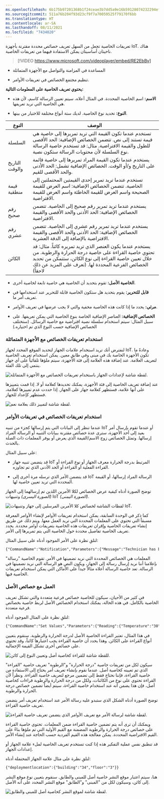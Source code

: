 ```yaml
---
ms.openlocfilehash: 6b175b97201368b1f24ceae3b7dd5a9e16b59128074232294ef0d0b46d0487f1
ms.sourcegitcommit: 511a76b204f93d23cf9f7a70059525f79170f6bb
ms.translationtype: HT
ms.contentlocale: ar-SA
ms.lasthandoff: 08/11/2021
ms.locfileid: "7434020"
---
```

تعريفات الخاصية تجعل من السهل تعريف خصائص محددة مقترنة بأجهزة IoT. هناك ناحيتان أساسيتان يمكن الاستفادة فيهما من تعريفات الخاصية.

> [!VIDEO https://www.microsoft.com/videoplayer/embed/RE2EbBv]

-   المساعدة في المزامنة والتواصل مع الأجهزة المتماثلة

-   تنظيم مجتمع الخصائص في تعريفات الأوامر.

**يحتوي تعريف الخاصية على المعلومات التالية:**

-   **الاسم:** اسم الخاصية المحددة. في المثال أعلاه، سيتم تعيين الرسالة كاسم، لأن هذه هي الخاصية التي نريد تعريفها.

-   **النوع:** تحديد نوع الخاصية. لديك ستة أنواع مختلفة للاختيار من بينها.

| النوع           | الوصف                                                                                                                                                                                                                                                                    |
|----------------|--------------------------------------------------------------------------------------------------------------------------------------------------------------------------------------------------------------------------------------------------------------------------------|
| السلسلة         | تستخدم عندما تكون القيمة التي تريد تمريرها إلى خاصية هي قيمة تستند إلى نص. تتضمن الخصائص الإضافية: الحد الأقصى للطول والقيمة الافتراضية. مثال: قد تستخدم خاصية الرسالة نوع السلسلة لأن محتويات الرسالة ستكون نصية.                                   |
| التاريخ والوقت  | يستخدم عندما تكون القيمة المراد تمريرها إلى خاصية قائمة على التاريخ و/أو الوقت.  الخصائص الإضافية تشمل: الحد الأدنى والحد الأقصى للقيم.                                                                                                                                               |
| قيمة منطقية        | تستخدم عندما تريد تمرير إحدى القيمتين المحتملتين إلى الخاصية.  تتضمن الخصائص الإضافية: اسم العرض للقيمة الصحيحة واسم العرض للقيمة الخاطئة واسم العرض للقيمة الافتراضية.                                                                                                         |
| رقم صحيح   | يستخدم عندما تريد تمرير رقم صحيح إلى الخاصية. تتضمن الخصائص الإضافية: الحد الأدنى والحد الأقصى والقيمة الافتراضية.                                                                                                                                                 |
| رقم عشري | يستخدم عندما تريد تمرير رقم عشري إلى الخاصية. تتضمن الخصائص الإضافية: الحد الأدنى والحد الأقصى والقيمة الافتراضية بالإضافة إلى الدقة العشرية.                                                                                                                   |
| الكائن         | يستخدم عندما يكون العنصر الذي تريد تمريره كائناً.  مثال: قد تحتوي خاصية القراءة على خاصية درجة الحرارة والرطوبة.  من خلال تعيين خاصية القراءة إلى نوع الكائن، ستتمكن من تحديد الخصائص الفرعية المحددة لها.  (تعرف على المزيد عن ذلك لاحقاً) |

-   **الخاصية الأصل:** تقوم بتحديد أن الخاصية هي خاصية تابعة لخاصية أخرى.

-   **قابل للتحرير:** يقوم بتحديد هل ستكون الخاصية قابلة للتحرير عند استخدامها في تعريف أمر ما.

-   **مرئي:** يحدد ما إذا كانت هذه الخاصية مخفية والتي لا يجب عرضها في تعريف الأوامر.

-   **الخصائص الإضافية:** العناصر الإضافية الخاصة بنوع الخاصية التي يمكن تعريفها. على سبيل المثال: سيتم استخدام سلسلة نصية افتراضية مع خاصية الرسائل. (ستختلف الخصائص الإضافية حسب النوع الذي تم اختياره.)

### <a name="using-property-definitions-with-device-twins"></a>استخدام تعريفات الخصائص مع الأجهزة المتماثلة

لنفترض أنك تريد استخدام علامات الجهاز لتحديد الموقع المحدد لجهاز IoT. وعادةً ما تكون الأجهزة الخاصة بك في مبنى وفي طابق معين. يمكن استخدام تعريف الخاصية لتعريف العلامة. عند إضافة هذه العلامة إلى فئة الأجهزة، سيتم ملؤها تلقائياً على أي جهاز ينتمي إلى تلك الفئة.

![لقطة شاشة لإعدادات الجهاز باستخدام تعريفات الخصائص مع الأجهزة المتماثلة.](../media/device-settings.png)

عند إضافة تعريف الخاصية إلى فئة الأجهزة، يمكنك تحديدها كعلامة أو لا. إذا قمت بتمييزها على أنها علامة، فستظهر كعلامة جهاز على الجهاز. إذا حددت عدم تمييزها كعلامة، فستظهر كإعداد للجهاز.

![لقطة شاشة لتمييز ذلك بعلامة نعم.](../media/device-tag.png)

### <a name="using-properties-definitions-in-command-definitions"></a>استخدام تعريفات الخصائص في تعريفات الأوامر

عندما تنظر إلى البيانات التي يتم إرسالها كجزء من تنبيه IoT أو عندما تقوم بإرسال أمر بعيد إلى أحد الأجهزة، سترى عدة خصائص مقترنة ببيانات التنبيه أو الرسالة المراد إرسالها. وتمثل الخصائص زوج الاسم/القيمة الذي يعرض أو يوفر المعلمات ذات الصلة بالحدث.

على سبيل المثال:

-   قد يتضمن تنبيه جهاز IoT المرتبط بدرجة الحرارة معرف الجهاز أو نوع القراءة أو القراءة الفعلية أو القراءة أو الحد الأدنى الذي تم تجاوزه.

-   قد يتضمن الأمر الذي ترسله مرة أخرى إلى IoT الرسالة المراد إرسالها، أو القيمة المحددة التي تريد تعيين خاصية لها.

توضح الصورة أدناه كيفية عرض الخصائص لكلا الأمرين اللذين تم إرسالهما إلى الجهاز *(الصورة اليسرى)* وتنبيهات IoT *(الصورة اليمنى)*.

![لقطات الشاشة لخصائص كلا الأمرين المرسلين إلى جهاز وتنبيهات IoT.](../media/properties.png)

كما ذكر في الوحدة السابقة، يمكن استخدام تعريفات الأوامر لإنشاء الأوامر المعرفة مسبقاً التي تحتوي على المعلمات المحددة التي تريد العمل معها. ويتم ذلك عن طريق إنشاء تعريفات الخاصية وإقران تعريفات هذه الخاصية بتعريفات أوامر محددة. يحدد تعريف الخاصية تفاصيل محددة حول الخاصية التي يتم تمريرها إلى الأمر.

لنلقِ نظرة على الأمر الموجود أدناه على سبيل المثال:

```xml
{"CommandName":"Notification","Parameters":{"Message":"Technician has been dispatched"}}
```

المعلمات هي الخصائص المحددة التي نريد تضمينها في الأمر. تقوم الخاصية "رسالة" بإعلامنا أننا نريد إرسال رسالة إلى الجهاز، ويكون النص هو الرسالة التي نريد تضمينها في الرسالة. تعد خاصية الرسالة أعلاه مثالاً جيداً على الأماكن التي يمكن استخدام تعريفات الخاصية فيها.

### <a name="working-with-parent-properties"></a>العمل مع خصائص الأصل

في كثير من الأحيان، سيكون للخاصية خصائص فرعية متعددة والتي تشكل تعريف الخاصية بالكامل. في هذه الحالة، يمكنك استخدام الخصائص الأصل لربط خاصية بخصائص فرعية متعددة.

لنلقِ نظرة على المثال الموجود أدناه:

```xml
{"CommandName":"Set Values","Parameters":{"Reading":{"Temperature":"30","Humidity":"30"}}}
```

في هذا المثال، تعتبر القراءة الخاصية الأصل لدرجة الحرارة والرطوبة. سنقوم بتعيين أنواع القراءة على الكائن. وهذا يحدد أن خاصية القراءة يجب اعتبارها كائناً، وقد تحتوي على خصائص أخرى تشكل القيمة الإجمالية.

![للقطة شاشة للقراءة كخاصية أصل وتعيين النوع إلى كائن.](../media/reading-parent-property.png)

سيكون لكل من تعريفات خاصية "درجة الحرارة" و"الرطوبة" تعريف خاصية "القراءة" الذي تم تعيينه كخاصية أصل. عندما نقوم بإنشاء تعريف أمر يحتاج إلى الاستفادة من خاصية القراءة، فإننا نحتاج فقط إلى تضمين مرجع لتعريف خاصية القراءة.
ونظراً لأن القراءة تحتوي على نوع من الكائنات، ولكل من درجة الحرارة والرطوبة قراءات كخاصية أصل، فإن هذا يضمن أنه عند استخدام خاصية القراءة، سيتم أيضاً تضمين خصائص درجة الحرارة والرطوبة.

توضح الصورة أدناه الشكل الذي ستبدو عليه رسالة الأمر عند استخدام تعريف أمر يتضمن تعريف خاصية القراءة.

![لقطة شاشة لرسالة الأمر مع تعريف الأوامر الذي يتضمن تعريف خاصية القراءة.](../media/command-message.png)

ويمكنك أن ترى أنه يتم تضمين خاصية القراءة ضمن المعلمات. تحتوي خاصية القراءة على خصائص درجة الحرارة والرطوبة المضمنة مع القيم الأولية التي تم ملؤها بناءً على القيم الافتراضية المحددة. يمكن معالجة هذه القيم الفردية حسب الحاجة عند إنشاء الأمر.

قد تنطبق نفس عملية التفكير هذه إذا كنت تستخدم تعريف الخاصية لملء علامة الجهاز أو إعدادات الجهاز.

لنلقِ نظرة على مثال علامة الجهاز المحتملة أدناه:

```xml
{"deploymentlocation":{"building":"34","floor":"3"}}
```

هنا، سيتم اعتبار موقع النشر خاصية أصل للمبنى والطابق. سنقوم بتعيين نوع موقع النشر إلى كائن، وسيكون لكل من "المبنى" و"الطابق" موقع النشر المحدد على أنه الأصل.

![لقطة شاشة لموقع النشر كخاصية أصل للمبنى والطابق.](../media/deployment-location.png)

